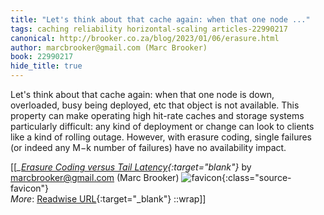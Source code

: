 ```yaml
---
title: "Let's think about that cache again: when that one node ..."
tags: caching reliability horizontal-scaling articles-22990217
canonical: http://brooker.co.za/blog/2023/01/06/erasure.html
author: marcbrooker@gmail.com (Marc Brooker)
book: 22990217
hide_title: true
---
```


Let's think about that cache again: when that one node is down, overloaded, busy being deployed, etc that object is not available. This property can make operating high hit-rate caches and storage systems particularly difficult: any kind of deployment or change can look to clients like a kind of rolling outage. However, with erasure coding, single failures (or indeed any M−k number of failures) have no availability impact.


[[<cite>_[Erasure Coding versus Tail Latency](http://brooker.co.za/blog/2023/01/06/erasure.html){:target="_blank"}_</cite> by marcbrooker@gmail.com (Marc Brooker) ![favicon](https://s2.googleusercontent.com/s2/favicons?domain=brooker.co.za){:class="source-favicon"}<br>
_More_: [Readwise URL](https://readwise.io/open/451448226){:target="_blank"}
::wrap]]